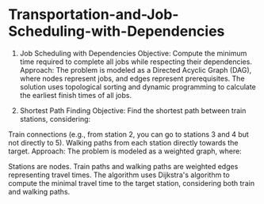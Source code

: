 # Transportation-and-Job-Scheduling-with-Dependencies
1. Job Scheduling with Dependencies
Objective: Compute the minimum time required to complete all jobs while respecting their dependencies.
Approach: The problem is modeled as a Directed Acyclic Graph (DAG), where nodes represent jobs, and edges represent prerequisites. The solution uses topological sorting and dynamic programming to calculate the earliest finish times of all jobs.

2. Shortest Path Finding
Objective: Find the shortest path between train stations, considering:

Train connections (e.g., from station 2, you can go to stations 3 and 4 but not directly to 5).
Walking paths from each station directly towards the target.
Approach: The problem is modeled as a weighted graph, where:

Stations are nodes.
Train paths and walking paths are weighted edges representing travel times.
The algorithm uses Dijkstra's algorithm to compute the minimal travel time to the target station, considering both train and walking paths.
